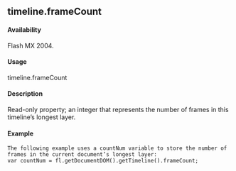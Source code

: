## timeline.frameCount

#### Availability

Flash MX 2004.

#### Usage

timeline.frameCount

#### Description

Read-only property; an integer that represents the number of frames in this timeline’s longest layer.

#### Example

```
The following example uses a countNum variable to store the number of frames in the current document’s longest layer:
var countNum = fl.getDocumentDOM().getTimeline().frameCount;

```